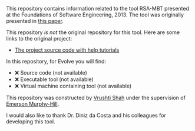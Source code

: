 This repository contains information related to the tool RSA-MBT presented at the Foundations of Software Engineering, 2013. The tool was originally presented in [this paper](http://dl.acm.org/citation.cfm?doid=2491411.2494593).
 
 This repository _is not_ the original repository for this tool. Here are some links to the original project:
 * [The project source code with help tutorials](http://www.les.inf.puc-rio.br/escritorioqualidade/RSAMBT/RSA-MDTv2.1_Distribution_Pack.rar)
 
In this repository, for Evolve you will find:
* :x: Source code (not available)
* :x: Executable tool (not available)
* :x: Virtual machine containing tool (not available)
 
This repository was constructed by [Vrushti Shah](https://github.com/vrushti1991) under the supervision of [Emerson Murphy-Hill](https://github.com/CaptainEmerson).  
 
 I would also like to thank Dr. Diniz da Costa and his colleagues for developing this tool.

